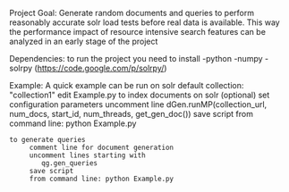 Project Goal:
Generate random documents and queries to perform reasonably accurate solr load tests before real data is available.
 This way the performance impact of resource intensive search features can be analyzed in an early stage of the project


Dependencies:
to run the project you need to install
-python
-numpy
-solrpy     (https://code.google.com/p/solrpy/)


Example:
A quick example can be run on solr default collection: "collection1"
edit Example.py
    to index documents on solr
        (optional) set configuration parameters
        uncomment line
            dGen.runMP(collection_url, num_docs, start_id, num_threads, get_gen_doc())
        save script
        from command line: python Example.py

    to generate queries
         comment line for document generation
         uncomment lines starting with
            qg.gen_queries
         save script
         from command line: python Example.py
